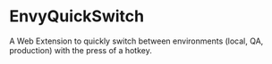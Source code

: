 # EnvyQuickSwitch
A Web Extension to quickly switch between environments (local, QA, production) with the press of a hotkey.
